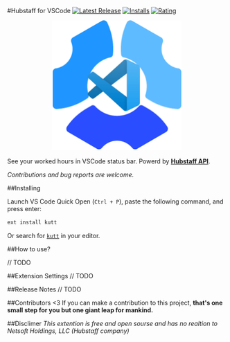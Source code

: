 #Hubstaff for VSCode
[![Latest Release](https://vsmarketplacebadge.apphb.com/version-short/mehrad.hubstaff.svg)](https://marketplace.visualstudio.com/items?itemName=mehrad.hubstaff)
[![Installs](https://vsmarketplacebadge.apphb.com/installs/mehrad.hubstaff.svg)](https://marketplace.visualstudio.com/items?itemName=mehrad.hubstaff)
[![Rating](https://vsmarketplacebadge.apphb.com/rating-short/mehrad.hubstaff.svg)](https://marketplace.visualstudio.com/items?itemName=mehrad.hubstaff#review-details)

<p align="center"><a href="https://marketplace.visualstudio.com/items?itemName=mehrad.hubstaff" title="Hubstaff"><img src="https://raw.githubusercontent.com/mehrad77/hubstaff-vscode/master/logo.png" alt="Hubstaff for VSCode"></a></p>

See your worked hours in VSCode status bar. Powerd by **[Hubstaff API](https://app.hubstaff.com/developer/docs/api/v1)**.

*Contributions and bug reports are welcome.*


##Installing

Launch VS Code Quick Open (`Ctrl + P`), paste the following command, and press enter:

```bash
ext install kutt
```

Or search for [`kutt`](https://marketplace.visualstudio.com/items?itemName=mehrad.kutt) in your editor.

##How to use?

// TODO

##Extension Settings
// TODO

##Release Notes
// TODO
<!-- ###0.0.2
- Initial release. It now works. -->


##Contributors <3
If you can make a contribution to this project, **that's one small step for you but one giant leap for mankind.**

##Disclimer
*This extention is free and open sourse and has no realtion to Netsoft Holdings, LLC (Hubstaff company)*
